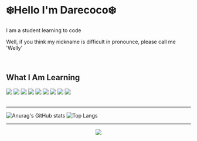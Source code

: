 <h1>❄️Hello I'm Darecoco❄️</h1>
<div align=left>
  <p>I am a student learning to code</p>
  <p>Well, if you think my nickname is difficult in pronounce, please call me 'Welly'<p>
</div>
<br>
<h2>What I Am Learning</h2>
<div align=left>
  <img src="https://img.shields.io/badge/C-A8B9CC?style=flat&logo=C&logoColor=white">
  <img src="https://img.shields.io/badge/c++-00599C?style=flat&logo=c%2B%2B&logoColor=white">
  <img src="https://img.shields.io/badge/java-007396?style=flat&logo=CoffeeScript&logoColor=white">
  <img src="https://img.shields.io/badge/HTML-E34F26?style=flat&logo=HTML5&logoColor=white">
  <img src="https://img.shields.io/badge/CSS-1572B6?style=flat&logo=CSS3&logoColor=white">
  <img src="https://img.shields.io/badge/JS-F7DF1E?style=flat&logo=JavaScript&logoColor=black">
  <img src="https://img.shields.io/badge/PHP-777BB4?style=flat&logo=PHP&logoColor=white">
  <img src="https://img.shields.io/badge/MySQL-4479A1?style=flat&logo=MySQL&logoColor=white">
  <img src="https://img.shields.io/badge/Kotlin-7F52FF?style=flat&logo=Kotlin&logoColor=white">
</div>
<br><hr>
<div style="display : inline-block; margin: 0 auto;">  
  <img src="https://github-readme-stats.vercel.app/api?username=darecoco&amp;show_icons=true&amp;theme=midnight-purple" alt="Anurag&#39;s GitHub stats">
  <img src="https://github-readme-stats.vercel.app/api/top-langs/?username=darecoco&amp;layout=compact&amp;theme=midnight-purple" alt="Top Langs">
</div>
<hr>
<div align=center>
<a href="https://hits.seeyoufarm.com"><img src="https://hits.seeyoufarm.com/api/count/incr/badge.svg?url=https%3A%2F%2Fgithub.com%2Fdarecoco%2Fdarecoco.git&count_bg=%2379C83D&title_bg=%23646464&icon=github.svg&icon_color=%23E7E7E7&title=hits&edge_flat=false"/></a>
</div>
